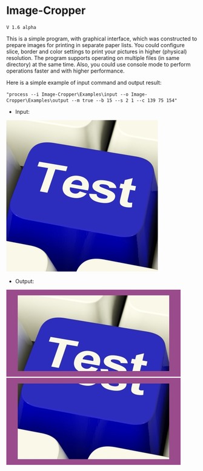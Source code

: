 # Image-Cropper

    V 1.6 alpha

This is a simple program, with graphical interface,
which was constructed to prepare images for printing
in separate paper lists. You could configure slice,
border and color settings to print your pictures in
higher (physical) resolution. The program supports
operating on multiple files (in same directory) at
the same time. Also, you could use console mode to
perform operations faster and with higher performance.

        
Here is a simple example of input command and output result:

    "process --i Image-Cropper\Examples\input --o Image-Cropper\Examples\output --m true --b 15 --s 2 1 --c 139 75 154"


* Input:

![](Examples/input/test_img.jpg)


* Output:

![](Examples/output/test_img_(res_1).jpg) ![](Examples/output/test_img_(res_2).jpg)